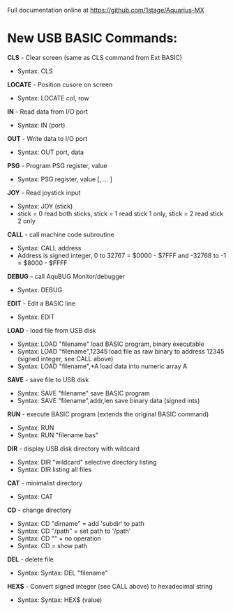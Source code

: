 Full documentation online at https://github.com/1stage/Aquarius-MX

# New USB BASIC Commands: #

**CLS**    - Clear screen (same as CLS command from Ext BASIC)
 - Syntax: CLS <no arguments>

**LOCATE** - Position cusore on screen
 - Syntax: LOCATE col, row

**IN**    - Read data from I/O port
 - Syntax: IN (port)

**OUT**    - Write data to I/O port
 - Syntax: OUT port, data

**PSG**    - Program PSG register, value
 - Syntax: PSG register, value [, ... ]

**JOY**    - Read joystick input
 - Syntax: JOY (stick)
 - stick = 0 read both sticks, stick = 1 read stick 1 only, stick = 2 read stick 2 only

**CALL**   - call machine code subroutine
 - Syntax: CALL address
 - Address is signed integer,  0 to 32767  = $0000 - $7FFF and -32768 to -1 = $8000 - $FFFF

**DEBUG**  - call AquBUG Monitor/debugger
 - Syntax: DEBUG <no arguments>

**EDIT**   - Edit a BASIC line
 - Syntax: EDIT <line number>

**LOAD**   - load file from USB disk
 - Syntax: LOAD "filename"        load BASIC program, binary executable
 - Syntax: LOAD "filename",12345  load file as raw binary to address 12345 (signed integer, see CALL above)
 - Syntax: LOAD "filename",*A     load data into numeric array A

**SAVE**   - save file to USB disk
 - Syntax: SAVE "filename"             save BASIC program
 - Syntax: SAVE "filename",addr,len    save binary data (signed ints)

**RUN** - execute BASIC program (extends the original BASIC command)
 - Syntax: RUN
 - Syntax: RUN "filename.bas"
	
**DIR**    - display USB disk directory with wildcard
 - Syntax: DIR "wildcard"   selective directory listing
 - Syntax: DIR              listing all files

**CAT**    - minimalist directory
 - Syntax: CAT <no arguments>

**CD**     - change directory
 - Syntax: CD "dirname"  = add 'subdir' to path
 - Syntax: CD "/path"    = set path to '/path'
 - Syntax: CD ""         = no operation
 - Syntax: CD            = show path

**DEL**    - delete file
 - Syntax: Syntax: DEL "filename"
	
**HEX$**   - Convert signed integer (see CALL above) to hexadecimal string
 - Syntax: Syntax: HEX$ (value)
